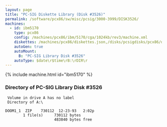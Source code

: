 ```yaml
---
layout: page
title: "PC-SIG Diskette Library (Disk #3526)"
permalink: /software/pcx86/sw/misc/pcsig/3000-3999/DISK3526/
machines:
  - id: ibm5170
    type: pcx86
    config: /machines/pcx86/ibm/5170/cga/1024kb/rev3/machine.xml
    diskettes: /machines/pcx86/diskettes.json,/disks/pcsigdisks/pcx86/diskettes.json
    autoGen: true
    autoMount:
      B: "PC-SIG Library Disk #3526"
    autoType: $date\r$time\rB:\rDIR\r
---
```


{% include machine.html id="ibm5170" %}

### Directory of PC-SIG Library Disk #3526

     Volume in drive A has no label
     Directory of A:\

    DOOM1_1  ZIP    730112  12-23-93   2:02p
            1 file(s)     730112 bytes
                          483840 bytes free
